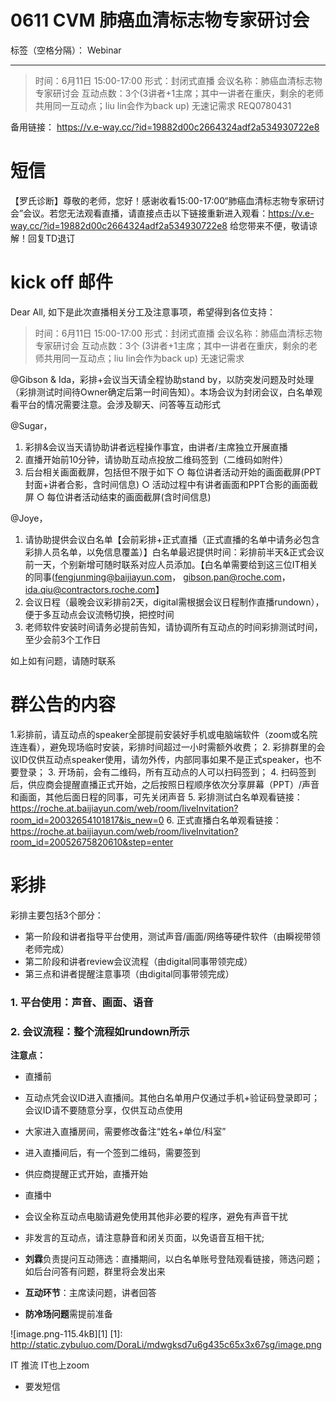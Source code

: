# 0611 CVM 肺癌血清标志物专家研讨会

标签（空格分隔）： Webinar

---


> 时间：6月11日 15:00-17:00
形式：封闭式直播
会议名称：肺癌血清标志物专家研讨会
互动点数：3个(3讲者+1主席；其中一讲者在重庆，剩余的老师共用同一互动点；liu lin会作为back up)
无速记需求
REQ0780431 

备用链接：
 https://v.e-way.cc/?id=19882d00c2664324adf2a534930722e8

# 短信
【罗氏诊断】尊敬的老师，您好！感谢收看15:00-17:00“肺癌血清标志物专家研讨会”会议。若您无法观看直播，请直接点击以下链接重新进入观看：https://v.e-way.cc/?id=19882d00c2664324adf2a534930722e8 给您带来不便，敬请谅解！回复TD退订


# kick off 邮件

Dear All,
如下是此次直播相关分工及注意事项，希望得到各位支持：
> 时间：6月11日 15:00-17:00
形式：封闭式直播
会议名称：肺癌血清标志物专家研讨会
互动点数：3个 (3讲者+1主席；其中一讲者在重庆，剩余的老师共用同一互动点；liu lin会作为back up)
无速记需求

@Gibson & Ida，彩排+会议当天请全程协助stand by，以防突发问题及时处理（彩排测试时间待Owner确定后第一时间告知）。本场会议为封闭会议，白名单观看平台的情况需要注意。会涉及聊天、问答等互动形式

@Sugar，
1. 彩排&会议当天请协助讲者远程操作事宜，由讲者/主席独立开展直播
2. 直播开始前10分钟，请协助互动点投放二维码签到（二维码如附件）
3. 后台相关画面截屏，包括但不限于如下
	○ 每位讲者活动开始的画面截屏(PPT封面+讲者合影，含时间信息)
	○ 活动过程中有讲者画面和PPT合影的画面截屏
	○ 每位讲者活动结束的画面截屏(含时间信息)

@Joye，
1. 请协助提供会议白名单【会前彩排+正式直播（正式直播的名单中请务必包含彩排人员名单，以免信息覆盖）】白名单最迟提供时间：彩排前半天&正式会议前一天，个别新增可随时联系对应人员添加。【白名单需要给到这三位IT相关的同事(fengjunming@baijiayun.com， gibson.pan@roche.com，ida.qiu@contractors.roche.com】
2. 会议日程（最晚会议彩排前2天，digital需根据会议日程制作直播rundown），便于多互动点会议流畅切换，把控时间  
3. 老师软件安装时间请务必提前告知，请协调所有互动点的时间彩排测试时间，至少会前3个工作日

如上如有问题，请随时联系


# 群公告的内容
1.彩排前，请互动点的speaker全部提前安装好手机或电脑端软件（zoom或名院连连看），避免现场临时安装，彩排时间超过一小时需额外收费；
2. 彩排群里的会议ID仅供互动点speaker使用，请勿外传，内部同事如果不是正式speaker，也不要登录；
3. 开场前，会有二维码，所有互动点的人可以扫码签到；
4. 扫码签到后，供应商会提醒直播正式开始，之后按照日程顺序依次分享屏幕（PPT）/声音和画面，其他后面日程的同事，可先关闭声音
5. 彩排测试白名单观看链接： 
https://roche.at.baijiayun.com/web/room/liveInvitation?room_id=20032654101817&is_new=0
6. 正式直播白名单观看链接：
https://roche.at.baijiayun.com/web/room/liveInvitation?room_id=20052675820610&step=enter


# 彩排
彩排主要包括3个部分：
- 第一阶段和讲者指导平台使用，测试声音/画面/网络等硬件软件（由瞬视带领老师完成）
- 第二阶段和讲者review会议流程（由digital同事带领完成）
- 第三点和讲者提醒注意事项（由digital同事带领完成）

### 1. 平台使用：声音、画面、语音

### 2. 会议流程：整个流程如rundown所示
**注意点：**

- 直播前
 - 互动点凭会议ID进入直播间。其他白名单用户仅通过手机+验证码登录即可；会议ID请不要随意分享，仅供互动点使用
 - 大家进入直播房间，需要修改备注“姓名+单位/科室”
 - 进入直播间后，有一个签到二维码，需要签到
 - 供应商提醒正式开始，直播开始

- 直播中
 - 会议全称互动点电脑请避免使用其他非必要的程序，避免有声音干扰
 - 非发言的互动点，请注意静音和闭关页面，以免语音互相干扰;
 - **刘霖**负责提问互动筛选：直播期间，以白名单账号登陆观看链接，筛选问题；如后台问答有问题，群里将会发出来
 - **互动环节**：主席读问题，讲者回答
 - **防冷场问题**需提前准备
	
![image.png-115.4kB][1]
[1]: http://static.zybuluo.com/DoraLi/mdwgksd7u6g435c65x3x67sg/image.png



IT 推流
IT也上zoom
- 要发短信



